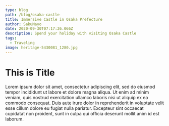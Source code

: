 ```yaml
---
type: blog
path: /blog/osaka-castle
title: Immersive Castle in Osaka Prefecture
author: SakuMayo
date: 2020-09-30T07:17:26.066Z
description: Spend your holiday with visiting Osaka Castle
tags:
  - Traveling
image: heritage-5430081_1280.jpg
---
```


# This is Title

Lorem ipsum dolor sit amet, consectetur adipiscing elit, sed do eiusmod tempor incididunt ut labore et dolore magna aliqua. Ut enim ad minim veniam, quis nostrud exercitation ullamco laboris nisi ut aliquip ex ea commodo consequat. Duis aute irure dolor in reprehenderit in voluptate velit esse cillum dolore eu fugiat nulla pariatur. Excepteur sint occaecat cupidatat non proident, sunt in culpa qui officia deserunt mollit anim id est laborum.
